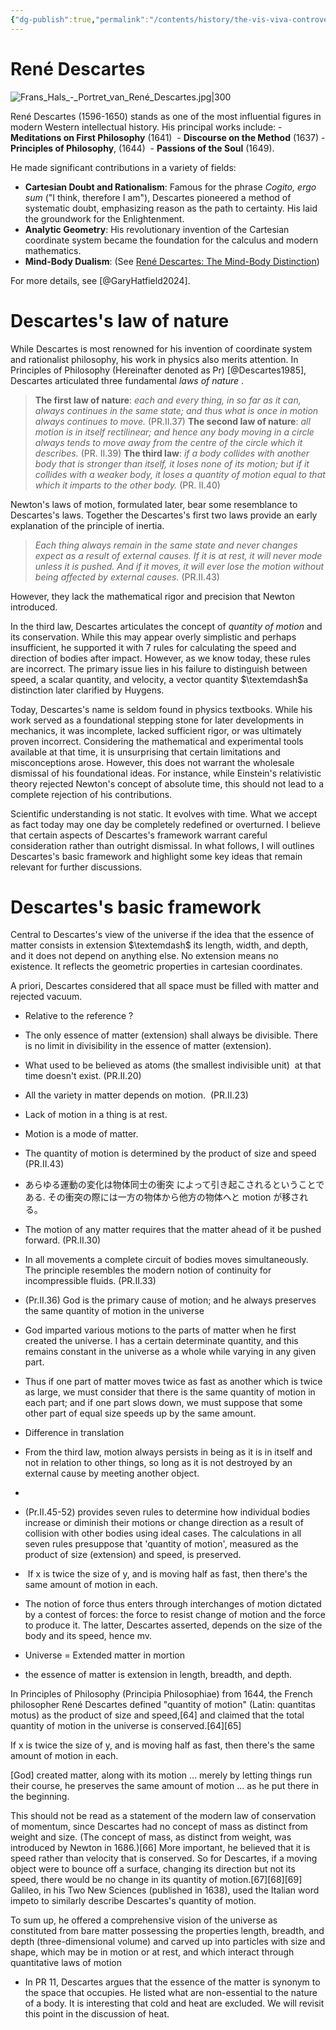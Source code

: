 ```yaml
---
{"dg-publish":true,"permalink":"/contents/history/the-vis-viva-controversy/2-rene-descartes/","title":"2. Descartes's View of the Universe","dgShowToc":true,"created":"2024-11-01T23:32:16.306+01:00","updated":"2024-11-24T23:26:36.795+01:00"}
---
```





# René Descartes


![Frans_Hals_-_Portret_van_René_Descartes.jpg|300](/img/user/Contents/History/The%20Vis%20Viva%20Controversy/2%20Ren%C3%A9%20Descartes_DB/Frans_Hals_-_Portret_van_Ren%C3%A9_Descartes.jpg)

René Descartes (1596-1650) stands as one of the most influential figures in modern Western intellectual history. His principal works include:
	- **Meditations on First Philosophy** (1641) 
	- **Discourse on the Method** (1637) 
	- **Principles of Philosophy**, (1644) 
	- **Passions of the Soul** (1649).

He made significant contributions in a variety of fields:   
- **Cartesian Doubt and Rationalism**: Famous for the phrase _Cogito, ergo sum_ ("I think, therefore I am"), Descartes pioneered a method of systematic doubt, emphasizing reason as the path to certainty. His laid the groundwork for the Enlightenment. 
- **Analytic Geometry**: His revolutionary invention of the Cartesian coordinate system became the foundation for the calculus and modern mathematics.
- **Mind-Body Dualism**: (See [René Descartes: The Mind-Body Distinction](https://iep.utm.edu/descartes-mind-body-distinction-dualism/#:~:text=One%20of%20the%20deepest%20and,from%20that%20of%20the%20body%20))

For more details, see [@GaryHatfield2024]. 

# Descartes's law of nature

While Descartes is most renowned for his invention of coordinate system and rationalist philosophy, his work in physics also merits attention. In Principles of Philosophy (Hereinafter denoted as Pr) [@Descartes1985], Descartes articulated three fundamental *laws of nature* .

> **The first law of nature**: *each and every thing, in so far as it can, always continues in the same state; and thus what is once in motion always continues to move.* (PR.II.37)
> **The second law of nature**: *all motion is in itself rectilinear; and hence any body moving in a circle always tends to move away from the centre of the circle which it describes.* (PR. II.39)
> **The third law**: *if a body collides with another body that is stronger than itself, it loses none of its motion; but if it collides with a weaker body, it loses a quantity of motion equal to that which it imparts to the other body.*  (PR. II.40)


Newton's laws of motion, formulated later, bear some resemblance to Descartes's laws. Together the Descartes's first two laws provide an early explanation of the principle of inertia.

>*Each thing always remain in the same state and never changes expect as a result of external causes. If it is at rest, it will never mode unless it is pushed. And if it moves, it will ever lose the motion without being affected by external causes.* (PR.II.43)

However, they lack the mathematical rigor and precision that Newton introduced.

In the third law, Descartes articulates the concept of *quantity of motion* and its conservation. While this may appear overly simplistic and perhaps insufficient, he supported it with 7 rules for calculating the speed and direction of bodies after impact. However, as we know today, these rules are incorrect. The primary issue lies in his failure to distinguish between speed, a scalar quantity, and velocity, a vector quantity $\textemdash$a distinction later clarified by Huygens.  

Today, Descartes's name is seldom found in physics textbooks. While his work served as a foundational stepping stone for later developments in mechanics, it was incomplete, lacked sufficient rigor, or was ultimately proven incorrect. Considering the mathematical and experimental tools available at that time, it is unsurprising that certain limitations and misconceptions arose. However, this does not warrant the wholesale dismissal of his foundational ideas. For instance, while Einstein's relativistic theory rejected Newton's concept of absolute time, this should not lead to a complete rejection of his contributions. 

Scientific understanding is not static. It evolves with time. What we accept as fact today may one day be completely redefined or overturned. I believe that certain aspects of Descartes's framework warrant careful consideration rather than outright dismissal. In what follows, I will outlines Descartes's basic framework and highlight some key ideas that remain relevant for further discussions. 

# Descartes's basic framework

Central to Descartes's view of the universe if the idea that the essence of matter consists in extension $\textemdash$ its length, width, and depth, and it does not depend on anything else. No extension means no existence. It reflects the geometric properties in cartesian coordinates. 

A priori, Descartes considered that all space must be filled with matter and rejected vacuum. 

- Relative to the reference ?
- The only essence of matter (extension) shall always be divisible. There is no limit in divisibility in the essence of matter (extension). 
- What used to be believed as atoms (the smallest indivisible unit)  at that time doesn't exist. (PR.II.20)
- All the variety in matter depends on motion.  (PR.II.23)
- Lack of motion in a thing is at rest.
- Motion is a mode of matter.
- The quantity of motion is determined by the product of size and speed (PR.II.43)

- あらゆる運動の変化は物体同士の衝突 によって引き起こされるということである. その衝突の際には一方の物体から他方の物体へと motion が移される。
    
- The motion of any matter requires that the matter ahead of it be pushed forward. (PR.II.30)
- In all movements a complete circuit of bodies moves simultaneously. The principle resembles the modern notion of continuity for incompressible fluids. (PR.II.33)  

- (Pr.II.36) God is the primary cause of motion; and he always preserves the same quantity of motion in the universe
    
- God imparted various motions to the parts of matter when he first created the universe. I has a certain determinate quantity, and this remains constant in the universe as a whole while varying in any given part.   
    
- Thus if one part of matter moves twice as fast as another which is twice as large, we must consider that there is the same quantity of motion in each part; and if one part slows down, we must suppose that some other part of equal size speeds up by the same amount.
    
- Difference in translation
    
- From the third law, motion always persists in being as it is in itself and not in relation to other things, so long as it is not destroyed by an external cause by meeting another object.
-
- (Pr.II.45-52) provides seven rules to determine how individual bodies increase or diminish their motions or change direction as a result of collision with other bodies using ideal cases. The calculations in all seven rules presuppose that 'quantity of motion', measured as the product of size (extension) and speed, is preserved.
-  If x is twice the size of y, and is moving half as fast, then there's the same amount of motion in each.
- The notion of force thus enters through interchanges of motion dictated by a contest of forces: the force to resist change of motion and the force to produce it. The latter, Descartes asserted, depends on the size of the body and its speed, hence mv. 
- Universe = Extended matter in mortion
- the essence of matter is extension in length, breadth, and depth.
  

In Principles of Philosophy (Principia Philosophiae) from 1644, the French philosopher René Descartes defined "quantity of motion" (Latin: quantitas motus) as the product of size and speed,[64] and claimed that the total quantity of motion in the universe is conserved.[64][65]

If x is twice the size of y, and is moving half as fast, then there's the same amount of motion in each.

[God] created matter, along with its motion ... merely by letting things run their course, he preserves the same amount of motion ... as he put there in the beginning.

This should not be read as a statement of the modern law of conservation of momentum, since Descartes had no concept of mass as distinct from weight and size. (The concept of mass, as distinct from weight, was introduced by Newton in 1686.)[66] More important, he believed that it is speed rather than velocity that is conserved. So for Descartes, if a moving object were to bounce off a surface, changing its direction but not its speed, there would be no change in its quantity of motion.[67][68][69] Galileo, in his Two New Sciences (published in 1638), used the Italian word impeto to similarly describe Descartes's quantity of motion.

To sum up, he offered a comprehensive vision of the universe as constituted from bare matter possessing the properties length, breadth, and depth (three-dimensional volume) and carved up into particles with size and shape, which may be in motion or at rest, and which interact through quantitative laws of motion
   

- In PR 11, Descartes argues that the essence of the matter is synonym to the space that occupies. He listed what are non-essential to the nature of a body. It is interesting that cold and heat are excluded. We will revisit this point in the discussion of heat.



 

